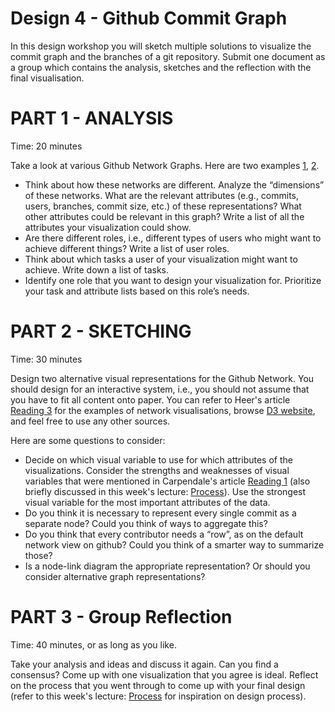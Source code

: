 # Design 4 - Github Commit Graph

In this design workshop you will sketch multiple solutions to visualize the commit graph and the branches of a git repository. 
Submit one document as a group which contains the analysis, sketches and the reflection with the final visualisation.

# PART 1 - ANALYSIS 

Time: 20 minutes

Take a look at various Github Network Graphs. Here are two examples [1], [2].


[1]: https://github.com/Caleydo/caleydo/network
[2]: https://github.com/CS171/CS171.github.io/network

* Think about how these networks are different. Analyze the “dimensions” of these networks. What are the relevant attributes (e.g., commits, users, branches, commit size, etc.) of these representations? What other attributes could be relevant in this graph? Write a list of all the attributes your visualization could show. 
* Are there different roles, i.e., different types of users who might want to achieve different things? Write a list of user roles. 
* Think about which tasks a user of your visualization might want to achieve. Write down a list of tasks. 
* Identify one role that you want to design your visualization for. Prioritize your task and attribute lists based on this role’s needs. 

# PART 2 - SKETCHING

Time: 30 minutes

Design two alternative visual representations for the Github Network. You should design for an interactive system, i.e., you should not assume that you have to fit all content onto paper. 
You can refer to Heer's article [Reading 3] for the examples of network visualisations, browse [D3 website], and feel free to use any other sources.

[Reading 3]: /readings/reading-4
[D3 website]: https://github.com/mbostock/d3/wiki/Gallery

Here are some questions to consider:

* Decide on which visual variable to use for which attributes of the visualizations. Consider the strengths and weaknesses of visual variables that were mentioned in Carpendale's article [Reading 1] (also briefly discussed in this week's lecture: [Process]). Use the strongest visual variable for the most important attributes of the data.
* Do you think it is necessary to represent every single commit as a separate node? Could you think of ways to aggregate this?
* Do you think that every contributor needs a “row”, as on the default network view on github? Could you think of a smarter way to summarize those? 
* Is a node-link diagram the appropriate representation? Or should you consider alternative graph representations?


[Reading 1]: /readings/reading-2
[Process]: /lectures/process


# PART 3 - Group Reflection 
Time: 40 minutes, or as long as you like. 

Take your analysis and ideas and discuss it again. Can you find a consensus? Come up with one visualization that you agree is ideal.
Reflect on the process that you went through to come up with your final design (refer to this week's lecture: [Process] for inspiration on design process).
